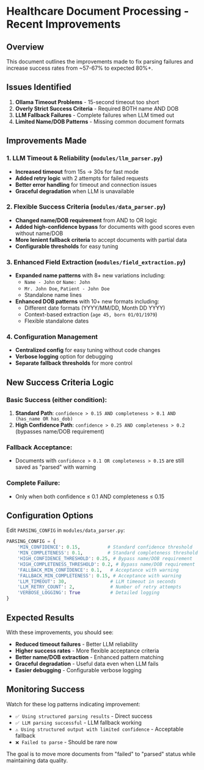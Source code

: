 # Healthcare Document Processing - Recent Improvements

## Overview
This document outlines the improvements made to fix parsing failures and increase success rates from ~57-67% to expected 80%+.

## Issues Identified
1. **Ollama Timeout Problems** - 15-second timeout too short
2. **Overly Strict Success Criteria** - Required BOTH name AND DOB
3. **LLM Fallback Failures** - Complete failures when LLM timed out
4. **Limited Name/DOB Patterns** - Missing common document formats

## Improvements Made

### 1. LLM Timeout & Reliability (`modules/llm_parser.py`)
- **Increased timeout** from 15s → 30s for fast mode
- **Added retry logic** with 2 attempts for failed requests
- **Better error handling** for timeout and connection issues
- **Graceful degradation** when LLM is unavailable

### 2. Flexible Success Criteria (`modules/data_parser.py`)
- **Changed name/DOB requirement** from AND to OR logic
- **Added high-confidence bypass** for documents with good scores even without name/DOB
- **More lenient fallback criteria** to accept documents with partial data
- **Configurable thresholds** for easy tuning

### 3. Enhanced Field Extraction (`modules/field_extraction.py`)
- **Expanded name patterns** with 8+ new variations including:
  - `Name - John` or `Name: John`
  - `Mr. John Doe`, `Patient - John Doe`
  - Standalone name lines
- **Enhanced DOB patterns** with 10+ new formats including:
  - Different date formats (YYYY/MM/DD, Month DD YYYY)
  - Context-based extraction (`age 45, born 01/01/1979`)
  - Flexible standalone dates

### 4. Configuration Management
- **Centralized config** for easy tuning without code changes
- **Verbose logging** option for debugging
- **Separate fallback thresholds** for more control

## New Success Criteria Logic

### Basic Success (either condition):
1. **Standard Path**: `confidence > 0.15 AND completeness > 0.1 AND (has_name OR has_dob)`
2. **High Confidence Path**: `confidence > 0.25 AND completeness > 0.2` (bypasses name/DOB requirement)

### Fallback Acceptance:
- Documents with `confidence > 0.1 OR completeness > 0.15` are still saved as "parsed" with warning

### Complete Failure:
- Only when both confidence ≤ 0.1 AND completeness ≤ 0.15

## Configuration Options

Edit `PARSING_CONFIG` in `modules/data_parser.py`:

```python
PARSING_CONFIG = {
    'MIN_CONFIDENCE': 0.15,          # Standard confidence threshold
    'MIN_COMPLETENESS': 0.1,         # Standard completeness threshold
    'HIGH_CONFIDENCE_THRESHOLD': 0.25, # Bypass name/DOB requirement
    'HIGH_COMPLETENESS_THRESHOLD': 0.2, # Bypass name/DOB requirement
    'FALLBACK_MIN_CONFIDENCE': 0.1,   # Acceptance with warning
    'FALLBACK_MIN_COMPLETENESS': 0.15, # Acceptance with warning
    'LLM_TIMEOUT': 30,                # LLM timeout in seconds
    'LLM_RETRY_COUNT': 2,             # Number of retry attempts
    'VERBOSE_LOGGING': True           # Detailed logging
}
```

## Expected Results

With these improvements, you should see:
- **Reduced timeout failures** - Better LLM reliability
- **Higher success rates** - More flexible acceptance criteria  
- **Better name/DOB extraction** - Enhanced pattern matching
- **Graceful degradation** - Useful data even when LLM fails
- **Easier debugging** - Configurable verbose logging

## Monitoring Success

Watch for these log patterns indicating improvement:
- `✅ Using structured parsing results` - Direct success
- `✅ LLM parsing successful` - LLM fallback working
- `⚠️ Using structured output with limited confidence` - Acceptable fallback
- `❌ Failed to parse` - Should be rare now

The goal is to move more documents from "failed" to "parsed" status while maintaining data quality. 